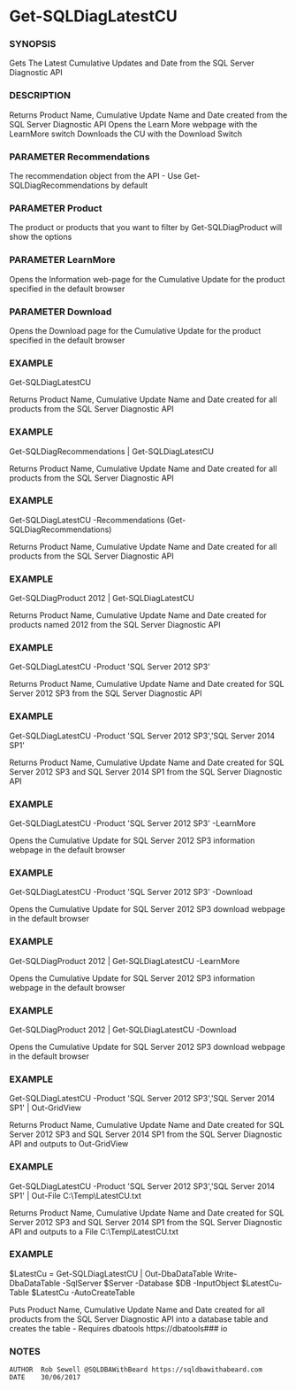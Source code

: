 # Get-SQLDiagLatestCU

### SYNOPSIS
Gets The Latest Cumulative Updates and Date from the SQL Server Diagnostic API

### DESCRIPTION
Returns Product Name, Cumulative Update Name and Date created from the SQL Server Diagnostic API
Opens the Learn More webpage with the LearnMore switch
Downloads the CU with the Download Switch

### PARAMETER Recommendations
The recommendation object from the API - Use Get-SQLDiagRecommendations by default

### PARAMETER Product
The product or products that you want to filter by Get-SQLDiagProduct will show the options

### PARAMETER LearnMore
Opens the Information web-page for the Cumulative Update for the product specified in the default browser

### PARAMETER Download
Opens the Download page for the Cumulative Update for the product specified in the default browser

### EXAMPLE
Get-SQLDiagLatestCU

Returns Product Name, Cumulative Update Name and Date created for all products from the SQL Server Diagnostic API

### EXAMPLE
Get-SQLDiagRecommendations | Get-SQLDiagLatestCU

Returns Product Name, Cumulative Update Name and Date created for all products from the SQL Server Diagnostic API

### EXAMPLE
Get-SQLDiagLatestCU -Recommendations (Get-SQLDiagRecommendations)

Returns Product Name, Cumulative Update Name and Date created for all products from the SQL Server Diagnostic API

### EXAMPLE
Get-SQLDiagProduct 2012 | Get-SQLDiagLatestCU

Returns Product Name, Cumulative Update Name and Date created for products named 2012 from the SQL Server Diagnostic API

### EXAMPLE
Get-SQLDiagLatestCU -Product 'SQL Server 2012 SP3'

Returns Product Name, Cumulative Update Name and Date created for SQL Server 2012 SP3 from the SQL Server Diagnostic API

### EXAMPLE
Get-SQLDiagLatestCU -Product 'SQL Server 2012 SP3','SQL Server 2014 SP1'

Returns Product Name, Cumulative Update Name and Date created for SQL Server 2012 SP3 and SQL Server 2014 SP1 from the 
SQL Server Diagnostic API

### EXAMPLE
Get-SQLDiagLatestCU -Product 'SQL Server 2012 SP3' -LearnMore

Opens the Cumulative Update for SQL Server 2012 SP3 information webpage in the default browser

### EXAMPLE
Get-SQLDiagLatestCU -Product 'SQL Server 2012 SP3' -Download

Opens the Cumulative Update for SQL Server 2012 SP3 download webpage in the default browser

### EXAMPLE
Get-SQLDiagProduct 2012 | Get-SQLDiagLatestCU -LearnMore

Opens the Cumulative Update for SQL Server 2012 SP3 information webpage in the default browser

### EXAMPLE
Get-SQLDiagProduct 2012 | Get-SQLDiagLatestCU -Download

Opens the Cumulative Update for SQL Server 2012 SP3 download webpage in the default browser

### EXAMPLE
Get-SQLDiagLatestCU -Product 'SQL Server 2012 SP3','SQL Server 2014 SP1' | Out-GridView

Returns Product Name, Cumulative Update Name and Date created for SQL Server 2012 SP3 and SQL Server 2014 SP1 from the 
SQL Server Diagnostic API and outputs to Out-GridView

### EXAMPLE
Get-SQLDiagLatestCU -Product 'SQL Server 2012 SP3','SQL Server 2014 SP1' | Out-File C:\Temp\LatestCU.txt

Returns Product Name, Cumulative Update Name and Date created for SQL Server 2012 SP3 and SQL Server 2014 SP1 from the 
SQL Server Diagnostic API and outputs to a File C:\Temp\LatestCU.txt

### EXAMPLE
$LatestCu =  Get-SQLDiagLatestCU | Out-DbaDataTable
Write-DbaDataTable -SqlServer $Server -Database $DB -InputObject $LatestCu-Table $LatestCu -AutoCreateTable

Puts Product Name, Cumulative Update Name and Date created for all products from the 
SQL Server Diagnostic API into a database table and creates the table - Requires dbatools https://dbatools### io

### NOTES
    AUTHOR  Rob Sewell @SQLDBAWithBeard https://sqldbawithabeard.com
    DATE    30/06/2017